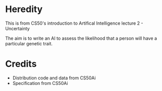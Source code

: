 # Heredity

This is from CS50's introduction to Artifical Intelligence lecture 2 - Uncertainty

The aim is to write an AI to assess the likelihood that a person will have a particular genetic trait.

# Credits
- Distribution code and data from CS50Ai
- Specification from CS50Ai

